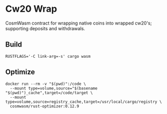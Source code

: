 # Cw20 Wrap

CosmWasm contract for wrapping native coins into wrapped cw20's; supporting deposits and withdrawals.

## Build

```
RUSTFLAGS='-C link-arg=-s' cargo wasm
```

## Optimize

```
docker run --rm -v "$(pwd)":/code \
  --mount type=volume,source="$(basename "$(pwd)")_cache",target=/code/target \
  --mount type=volume,source=registry_cache,target=/usr/local/cargo/registry \
  cosmwasm/rust-optimizer:0.12.9
```
